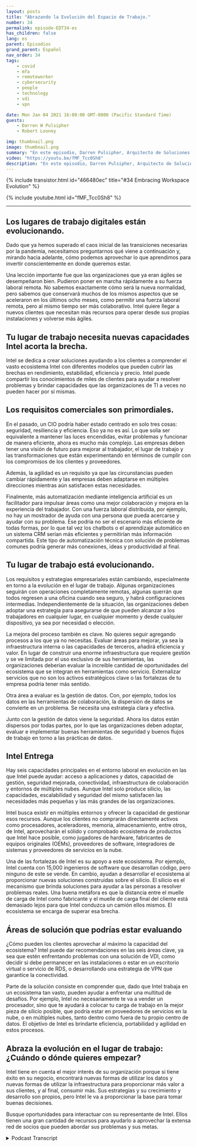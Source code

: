 ```yaml
---
layout: posts
title: "Abrazando la Evolución del Espacio de Trabajo."
number: 34
permalink: episode-EDT34-es
has_children: false
lang: es
parent: Episodios
grand_parent: Español
nav_order: 34
tags:
    - covid
    - mfa
    - remoteworker
    - cybersecurity
    - people
    - technology
    - vdi
    - vpn

date: Mon Jan 04 2021 16:00:00 GMT-0800 (Pacific Standard Time)
guests:
    - Darren W Pulsipher
    - Robert Looney

img: thumbnail.png
image: thumbnail.png
summary: "En este episodio, Darren Pulsipher, Arquitecto de Soluciones Principal para el Sector Público, y Robert Looney, Gerente de Ventas de Centros de Datos para América de Intel, hablan sobre cómo utilizar un enfoque estratégico para adoptar la evolución actual del lugar de trabajo. La pandemia de COVID creó grandes desafíos y transiciones en el lugar de trabajo. Intel está ayudando a los clientes a aprovechar las tecnologías para abordar de la mejor manera los desafíos continuos en la nueva normalidad."
video: "https://youtu.be/fMF_Tcc0Sh8"
description: "En este episodio, Darren Pulsipher, Arquitecto de Soluciones Principal para el Sector Público, y Robert Looney, Gerente de Ventas de Centros de Datos para América de Intel, hablan sobre cómo utilizar un enfoque estratégico para adoptar la evolución actual del lugar de trabajo. La pandemia de COVID creó grandes desafíos y transiciones en el lugar de trabajo. Intel está ayudando a los clientes a aprovechar las tecnologías para abordar de la mejor manera los desafíos continuos en la nueva normalidad."
---
```


<div>
{% include transistor.html id="466480ec" title="#34 Embracing Workspace Evolution" %}

{% include youtube.html id="fMF_Tcc0Sh8" %}
</div>

---

## Los lugares de trabajo digitales están evolucionando.

Dado que ya hemos superado el caos inicial de las transiciones necesarias por la pandemia, necesitamos preguntarnos qué viene a continuación y, mirando hacia adelante, cómo podemos aprovechar lo que aprendimos para invertir conscientemente en donde queremos estar.

Una lección importante fue que las organizaciones que ya eran ágiles se desempeñaron bien. Pudieron poner en marcha rápidamente a su fuerza laboral remota. No sabemos exactamente cómo será la nueva normalidad, pero sabemos que conservará muchos de los mismos aspectos que se aceleraron en los últimos ocho meses, como permitir una fuerza laboral remota, pero al mismo tiempo ser más colaborativo. Intel quiere llegar a nuevos clientes que necesitan más recursos para operar desde sus propias instalaciones y volverse más ágiles.

## Tu lugar de trabajo necesita nuevas capacidades Intel acorta la brecha.

Intel se dedica a crear soluciones ayudando a los clientes a comprender el vasto ecosistema Intel con diferentes modelos que pueden cubrir las brechas en rendimiento, estabilidad, eficiencia y precio. Intel puede compartir los conocimientos de miles de clientes para ayudar a resolver problemas y brindar capacidades que las organizaciones de TI a veces no pueden hacer por sí mismas.

## Los requisitos comerciales son primordiales.

En el pasado, un CIO podría haber estado centrado en solo tres cosas: seguridad, resiliencia y eficiencia. Eso ya no es así. Lo que solía ser equivalente a mantener las luces encendidas, evitar problemas y funcionar de manera eficiente, ahora es mucho más complejo. Las empresas deben tener una visión de futuro para mejorar al trabajador, el lugar de trabajo y las transformaciones que están experimentando en términos de cumplir con los compromisos de los clientes y proveedores.

Además, la agilidad es un requisito ya que las circunstancias pueden cambiar rápidamente y las empresas deben adaptarse en múltiples direcciones mientras aún satisfacen estas necesidades.

Finalmente, más automatización mediante inteligencia artificial es un facilitador para impulsar áreas como una mejor colaboración y mejora en la experiencia del trabajador. Con una fuerza laboral distribuida, por ejemplo, no hay un mostrador de ayuda con una persona que pueda acercarse y ayudar con su problema. Ese podría no ser el escenario más eficiente de todas formas, por lo que tal vez los chatbots o el aprendizaje automático en un sistema CRM serían más eficientes y permitirían más información compartida. Este tipo de automatización técnica con solución de problemas comunes podría generar más conexiones, ideas y productividad al final.

## Tu lugar de trabajo está evolucionando.

Los requisitos y estrategias empresariales están cambiando, especialmente en torno a la evolución en el lugar de trabajo. Algunas organizaciones seguirán con operaciones completamente remotas, algunas querrán que todos regresen a una oficina cuando sea seguro, y habrá configuraciones intermedias. Independientemente de la situación, las organizaciones deben adoptar una estrategia para asegurarse de que pueden alcanzar a los trabajadores en cualquier lugar, en cualquier momento y desde cualquier dispositivo, ya sea por necesidad o elección.

La mejora del proceso también es clave. No quieres seguir agregando procesos a los que ya no necesitas. Evaluar áreas para mejorar, ya sea la infraestructura interna o las capacidades de terceros, añadirá eficiencia y valor. En lugar de construir una enorme infraestructura que requiere gestión y se ve limitada por el uso exclusivo de sus herramientas, las organizaciones deberían evaluar la increíble cantidad de oportunidades del ecosistema que se integran en herramientas como servicio. Externalizar servicios que no son los activos estratégicos clave o las fortalezas de tu empresa podría tener más sentido.

Otra área a evaluar es la gestión de datos. Con, por ejemplo, todos los datos en las herramientas de colaboración, la dispersión de datos se convierte en un problema. Se necesita una estrategia clara y efectiva.

Junto con la gestión de datos viene la seguridad. Ahora los datos están dispersos por todas partes, por lo que las organizaciones deben adoptar, evaluar e implementar buenas herramientas de seguridad y buenos flujos de trabajo en torno a las prácticas de datos.

## Intel Entrega

Hay seis capacidades principales en el entorno laboral en evolución en las que Intel puede ayudar: acceso a aplicaciones y datos, capacidad de gestión, seguridad mejorada, conectividad, infraestructura de colaboración y entornos de múltiples nubes. Aunque Intel solo produce silicio, las capacidades, escalabilidad y seguridad del mismo satisfacen las necesidades más pequeñas y las más grandes de las organizaciones.

Intel busca existir en múltiples entornos y ofrecer la capacidad de gestionar esos recursos. Aunque los clientes no comprarán directamente activos como procesadores, aceleradores, memoria, almacenamiento, entre otros, de Intel, aprovecharán el sólido y comprobado ecosistema de productos que Intel hace posible, como jugadores de hardware, fabricantes de equipos originales (OEMs), proveedores de software, integradores de sistemas y proveedores de servicios en la nube.

Una de las fortalezas de Intel es su apoyo a este ecosistema. Por ejemplo, Intel cuenta con 15,000 ingenieros de software que desarrollan código, pero ninguno de este se vende. En cambio, ayudan a desarrollar el ecosistema al proporcionar nuevas soluciones construidas sobre el silicio. El silicio es el mecanismo que brinda soluciones para ayudar a las personas a resolver problemas reales. Una buena metáfora es que la distancia entre el muelle de carga de Intel como fabricante y el muelle de carga final del cliente está demasiado lejos para que Intel conduzca un camión ellos mismos. El ecosistema se encarga de superar esa brecha.

## Áreas de solución que podrías estar evaluando

¿Cómo pueden los clientes aprovechar al máximo la capacidad del ecosistema? Intel puede dar recomendaciones en las seis áreas clave, ya sea que estén enfrentando problemas con una solución de VDI, como decidir si debe permanecer en las instalaciones o estar en un escritorio virtual o servicio de RDS, o desarrollando una estrategia de VPN que garantice la conectividad.

Parte de la solución consiste en comprender que, dado que Intel trabaja en un ecosistema tan vasto, pueden ayudar a enfrentar una multitud de desafíos. Por ejemplo, Intel no necesariamente te va a vender un procesador, sino que te ayudará a colocar tu carga de trabajo en la mejor pieza de silicio posible, que podría estar en proveedores de servicios en la nube, o en múltiples nubes, tanto dentro como fuera de tu propio centro de datos. El objetivo de Intel es brindarte eficiencia, portabilidad y agilidad en estos procesos.

## Abraza la evolución en el lugar de trabajo: ¿Cuándo o dónde quieres empezar?

Intel tiene en cuenta el mejor interés de su organización porque si tiene éxito en su negocio, encontrará nuevas formas de utilizar los datos y nuevas formas de utilizar la infraestructura para proporcionar más valor a sus clientes, y al final, consumir más. Sus estrategias y su crecimiento y desarrollo son propios, pero Intel le va a proporcionar la base para tomar buenas decisiones.

Busque oportunidades para interactuar con su representante de Intel. Ellos tienen una gran cantidad de recursos para ayudarlo a aprovechar la extensa red de socios que pueden abordar sus problemas y sus metas.



<details>
<summary> Podcast Transcript </summary>

<p></p>

</details>
